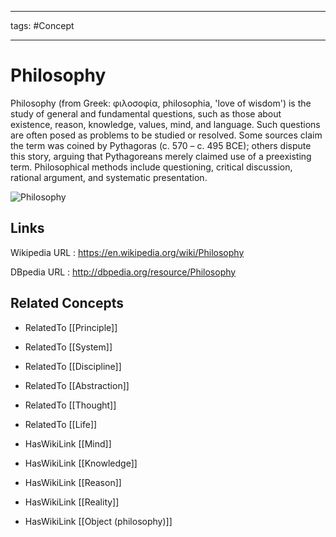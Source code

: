 




---

tags: #Concept

---
# Philosophy


Philosophy (from Greek: φιλοσοφία, philosophia, 'love of wisdom') is the study of general and fundamental questions, such as those about existence, reason, knowledge, values, mind, and language. Such questions are often posed as problems to be studied or resolved. Some sources claim the term was coined by Pythagoras (c. 570 – c. 495 BCE); others dispute this story, arguing that Pythagoreans merely claimed use of a preexisting term. Philosophical methods include questioning, critical discussion, rational argument, and systematic presentation.

![Philosophy](http://commons.wikimedia.org/wiki/Special:FilePath/Sanzio_01.jpg?width=300)


## Links


Wikipedia URL : https://en.wikipedia.org/wiki/Philosophy

DBpedia URL : http://dbpedia.org/resource/Philosophy


## Related Concepts


- RelatedTo [[Principle]]

- RelatedTo [[System]]

- RelatedTo [[Discipline]]

- RelatedTo [[Abstraction]]

- RelatedTo [[Thought]]

- RelatedTo [[Life]]

- HasWikiLink [[Mind]]

- HasWikiLink [[Knowledge]]

- HasWikiLink [[Reason]]

- HasWikiLink [[Reality]]

- HasWikiLink [[Object (philosophy)]]